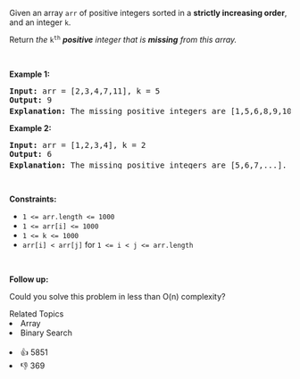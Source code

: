<p>Given an array <code>arr</code> of positive integers sorted in a <strong>strictly increasing order</strong>, and an integer <code>k</code>.</p>

<p>Return <em>the</em> <code>k<sup>th</sup></code> <em><strong>positive</strong> integer that is <strong>missing</strong> from this array.</em></p>

<p>&nbsp;</p> 
<p><strong class="example">Example 1:</strong></p>

<pre>
<strong>Input:</strong> arr = [2,3,4,7,11], k = 5
<strong>Output:</strong> 9
<strong>Explanation: </strong>The missing positive integers are [1,5,6,8,9,10,12,13,...]. The 5<sup>th</sup>&nbsp;missing positive integer is 9.
</pre>

<p><strong class="example">Example 2:</strong></p>

<pre>
<strong>Input:</strong> arr = [1,2,3,4], k = 2
<strong>Output:</strong> 6
<strong>Explanation: </strong>The missing positive integers are [5,6,7,...]. The 2<sup>nd</sup> missing positive integer is 6.
</pre>

<p>&nbsp;</p> 
<p><strong>Constraints:</strong></p>

<ul> 
 <li><code>1 &lt;= arr.length &lt;= 1000</code></li> 
 <li><code>1 &lt;= arr[i] &lt;= 1000</code></li> 
 <li><code>1 &lt;= k &lt;= 1000</code></li> 
 <li><code>arr[i] &lt; arr[j]</code> for <code>1 &lt;= i &lt; j &lt;= arr.length</code></li> 
</ul>

<p>&nbsp;</p> 
<p><strong>Follow up:</strong></p>

<p>Could you solve this problem in less than O(n) complexity?</p>

<div><div>Related Topics</div><div><li>Array</li><li>Binary Search</li></div></div><br><div><li>👍 5851</li><li>👎 369</li></div>